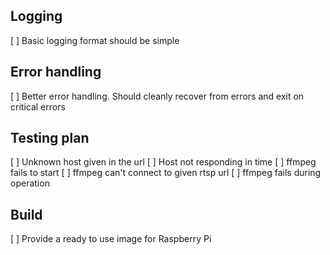 
## Logging
[ ] Basic logging format should be simple

## Error handling
[ ] Better error handling. Should cleanly recover from errors and exit on critical errors

## Testing plan
[ ] Unknown host given in the url
[ ] Host not responding in time
[ ] ffmpeg fails to start
[ ] ffmpeg can't connect to given rtsp url
[ ] ffmpeg fails during operation

## Build
[ ] Provide a ready to use image for Raspberry Pi


